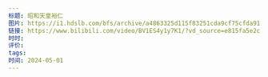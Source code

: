 ```yaml
---
标题: 昭和天皇裕仁
图片: https://i1.hdslb.com/bfs/archive/a4863325d115f83251cda9cf75cfda9173cb8462.jpg@518w_290h_1c_!web-video-share-cover.avif
链接: https://www.bilibili.com/video/BV1ES4y1y7K1/?vd_source=e815fa5e2c428a98163e9d19be40ec58
时时: 
评价: 
tags: 
时间: 2024-05-01
---
```


